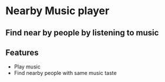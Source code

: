 # Nearby Music player
## Find near by people by listening to music

## Features

- Play music
- Find nearby people with same music taste
